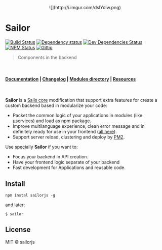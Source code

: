 <center>![](http://i.imgur.com/dslYdiw.png)</center>

# Sailor

[![Build Status](http://img.shields.io/travis/sailorjs/sails/master.svg?style=flat)](https://travis-ci.org/sailorjs/sails)
[![Dependency status](http://img.shields.io/david/sailorjs/sailorjs.svg?style=flat)](https://david-dm.org/sailorjs/sailorjs)
[![Dev Dependencies Status](http://img.shields.io/david/dev/sailorjs/sailorjs.svg?style=flat)](https://david-dm.org/sailorjs/sailorjs#info=devDependencies)
[![NPM Status](http://img.shields.io/npm/dm/sailorjs.svg?style=flat)](https://www.npmjs.org/package/sailorjs)
[![Gittip](http://img.shields.io/gittip/Kikobeats.svg?style=flat)](https://www.gittip.com/Kikobeats/)

> Components in the backend

<br>

#### [Documentation](http://docs.sailorjs.org) **|** [Changelog](https://github.com/sailorjs/sailorjs/blob/master/CHANGELOG.md) **|** [Modules directory](https://github.com/sailorjs/sailor-docs/blob/master/es/3_anexos/directorio_de_modulos.md) **|** [Resources](https://github.com/sailorjs/sailor-docs/blob/master/es/3_anexos/recursos.md)

<br>

**Sailor** is a [Sails core](https://github.com/balderdashy/sails) modification that support extra features for create a custom backend based in modularize your code:

- Packet the common logic of your applications in modules (like μservices) and load as npm package.
- Improve multilanguage experience, clean error message and in definitely ready for use in your frontend ([all here](https://github.com/sailorjs/sailor-docs/blob/master/es/3_anexos/componentes_del_nucleo.md)).
- Support server reload, clustering and deploy by [PM2](https://github.com/Unitech/PM2).

Use specially **Sailor** if you want to:

- Focus your backend in API creation.
- Have your frontend logic separate of your backend
- Fast development for Applications and reusable code.


## Install

```
npm instal sailorjs -g
```

and later:

```
$ sailor
```

## License

MIT © sailorjs

